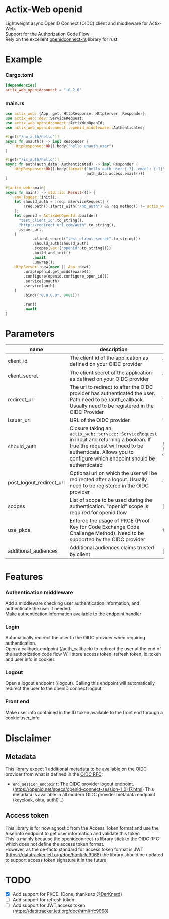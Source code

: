 # Actix-Web openid

Lightweight async OpenID Connect (OIDC) client and middleware for Actix-Web.  
Support for the Authorization Code Flow  
Rely on the excellent [openidconnect-rs](https://github.com/ramosbugs/openidconnect-rs) library for rust

# Example

### Cargo.toml

```toml
[dependencies]
actix_web_openidconnect = "~0.2.0"
```

### main.rs

```rust  
use actix_web::{App, get, HttpResponse, HttpServer, Responder};
use actix_web::dev::ServiceRequest;
use actix_web_openidconnect::ActixWebOpenId;
use actix_web_openidconnect::openid_middleware::Authenticated;

#[get("/no_auth/hello")]
async fn unauth() -> impl Responder {
    HttpResponse::Ok().body("hello unauth_user")
}

#[get("/is_auth/hello")]
async fn auth(auth_data: Authenticated) -> impl Responder {
    HttpResponse::Ok().body(format!("hello auth_user {:?}. email: {:?}", auth_data.access.preferred_username().unwrap(),
                                    auth_data.access.email()))
}

#[actix_web::main]
async fn main() -> std::io::Result<()> {
    env_logger::init();
    let should_auth = |req: &ServiceRequest| {
        !req.path().starts_with("/no_auth") && req.method() != actix_web::http::Method::OPTIONS
    };
    let openid = ActixWebOpenId::builder(
      "test_client_id".to_string(),
      "http://redirect_url.com/auth".to_string(),
      issuer_url,
    )
            .client_secret("test_client_secret".to_string())
            .should_auth(should_auth)
            .scopes(vec!["openid".to_string()])
            .build_and_init()
            .await
            .unwrap();
    HttpServer::new(move || App::new()
        .wrap(openid.get_middleware())
        .configure(openid.configure_open_id())
        .service(unauth)
        .service(auth)
    )
        .bind(("0.0.0.0", 8081))?

        .run()
        .await
}
```  

# Parameters

| name                     | description                                                                                                                                                                                               | Example                                                                                                                        | doc                                                                                                                  |
|--------------------------|-----------------------------------------------------------------------------------------------------------------------------------------------------------------------------------------------------------|--------------------------------------------------------------------------------------------------------------------------------|----------------------------------------------------------------------------------------------------------------------|
| client_id                | The client id of the application as defined on your OIDC provider                                                                                                                                         | "client_id"                                                                                                                    | [keycloak](https://www.keycloak.org/docs/latest/server_admin/#proc-creating-oidc-client_server_administration_guide) |
| client_secret            | The client secret of the application as defined on your OIDC provider                                                                                                                                     | "client_secret"                                                                                                                | [keycloak](https://www.keycloak.org/docs/latest/server_admin/#proc-creating-oidc-client_server_administration_guide) |
| redirect_url             | The uri to redirect to after the OIDC provider has authenticated the user. Path need to be /auth_callback. Usually need to be registered in the OIDC Provider                                             | "http://localhost:8080/auth_callback"                                                                                          | [keycloak](https://www.keycloak.org/docs/latest/server_admin/#con-basic-settings_server_administration_guide)        |
| issuer_url               | URL of the OIDC provider                                                                                                                                                                                  | "https://my_keycloak.com/realms/my_realm"                                                                                      |                                                                                                                      |
| should_auth              | Closure taking an `actix_web::service::ServiceRequest` in input and returning a boolean. If true the request will need to be authenticate. Allows you to configure which endpoint should be authenticated | ``` \|req: &ServiceRequest\| {  !req.path().starts_with("/no_auth") && !req.method() == actix_web::http::Method::OPTIONS };``` |                                                                                                                      |
| post_logout_redirect_url | Optional url on which the user will be redirected after a logout. Usually need to be registered in the OIDC provider                                                                                      | "http://localhost:8080"                                                                                                        | [keycloak](https://www.keycloak.org/docs/latest/server_admin/#con-basic-settings_server_administration_guide)        |
| scopes                   | List of scope to be used during the authentication. "openid" scope is required for openid flow                                                                                                            | [openid, profile, email]                                                                                                       | [keycloak](https://www.keycloak.org/docs/latest/server_admin/#_client_scopes)                                        |
| use_pkce                 | Enforce the usage of PKCE (Proof Key for Code Exchange Code Challenge Method). Need to be supported by the OIDC provider                                                                                  | `true`                                                                                                                         | [keycloak](https://www.keycloak.org/docs/latest/server_admin/#proc-creating-oidc-client_server_administration_guide) |
| additional_audiences     | Additional audiences claims trusted by client                                                                                                                                                             | [myOtherClient1, myOtherClient2]                                                                                               | [keycloak](https://www.keycloak.org/docs/latest/authorization_services/index.html)                                   |

# Features

### Authentication middleware

Add a middleware checking user authentication information, and authenticate the user if needed.  
Make authentication information available to the endpoint handler

### Login

Automatically redirect the user to the OIDC provider when requiring authentication.  
Open a callback endpoint (/auth_callback) to redirect the user at the end of the authorization code flow
Will store access token, refresh token, id_token and user info in cookies

### Logout

Open a logout endpoint (/logout). Calling this endpoint will automatically redirect the user to the openID connect
logout

### Front end

Make user info contained in the ID token available to the front end through a cookie user_info

# Disclaimer

## Metadata

This library expect 1 additional metadata to be available on the OIDC provider from what is defined in
the [OIDC RFC](https://openid.net/specs/openid-connect-discovery-1_0.html#ProviderMetadata):

- `end_session_endpoint`: The OIDC provider logout
  endpoint. (https://openid.net/specs/openid-connect-session-1_0-17.html)
  This metadata is available in all modern OIDC provider metadata endpoint (keycloak, okta, auth0...)

## Access token

This library is for now agnostic from the Access Token format and use the /userinfo endpoint to get user information and
validate this token  
This is mainly because the openidconnect-rs library stick to the OIDC RFC which does not define the access token
format.  
However, as the de-facto standard for access token format is JWT (https://datatracker.ietf.org/doc/html/rfc9068) the
library should be updated to support access token signature it in the future

# TODO

- [x] Add support for PKCE. (Done, thanks to [@DerKnerd](https://github.com/DerKnerd))
- [ ] Add support for refresh token
- [ ] Add support for JWT access token (https://datatracker.ietf.org/doc/html/rfc9068)
